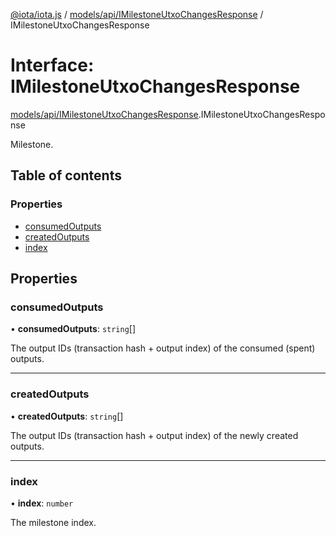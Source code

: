[@iota/iota.js](../README.md) / [models/api/IMilestoneUtxoChangesResponse](../modules/models_api_IMilestoneUtxoChangesResponse.md) / IMilestoneUtxoChangesResponse

# Interface: IMilestoneUtxoChangesResponse

[models/api/IMilestoneUtxoChangesResponse](../modules/models_api_IMilestoneUtxoChangesResponse.md).IMilestoneUtxoChangesResponse

Milestone.

## Table of contents

### Properties

- [consumedOutputs](models_api_IMilestoneUtxoChangesResponse.IMilestoneUtxoChangesResponse.md#consumedoutputs)
- [createdOutputs](models_api_IMilestoneUtxoChangesResponse.IMilestoneUtxoChangesResponse.md#createdoutputs)
- [index](models_api_IMilestoneUtxoChangesResponse.IMilestoneUtxoChangesResponse.md#index)

## Properties

### consumedOutputs

• **consumedOutputs**: `string`[]

The output IDs (transaction hash + output index) of the consumed (spent) outputs.

___

### createdOutputs

• **createdOutputs**: `string`[]

The output IDs (transaction hash + output index) of the newly created outputs.

___

### index

• **index**: `number`

The milestone index.
